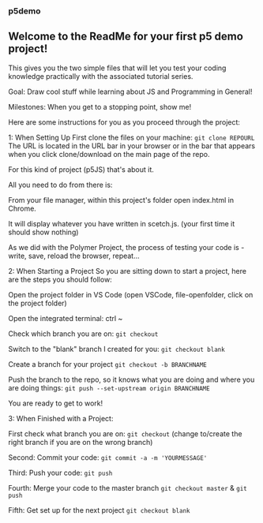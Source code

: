 ### p5demo
## Welcome to the ReadMe for your first p5 demo project!

This gives you the two simple files that will let you test your coding knowledge practically with the associated tutorial series. 

Goal: Draw cool stuff while learning about JS and Programming in General!

Milestones: When you get to a stopping point, show me!

Here are some instructions for you as you proceed through the project:


1: When Setting Up
  First clone the files on your machine:
  `git clone REPOURL`
  The URL is located in the URL bar in your browser or in the bar that appears when you click clone/download on the main page of the repo.
  
  For this kind of project (p5JS) that's about it.
  
  All you need to do from there is:
  
  From your file manager, within this project's folder open index.html in Chrome.
  
  It will display whatever you have written in scetch.js. (your first time it should show nothing)

  As we did with the Polymer Project, the process of testing your code is - write, save, reload the browser, repeat...

2: When Starting a Project
  So you are sitting down to start a project, here are the steps you should follow:

  Open the project folder in VS Code (open VSCode, file-openfolder, click on the project folder)
  
  Open the integrated terminal: ctrl ~
  
  Check which branch you are on: `git checkout`
  
  Switch to the "blank" branch I created for you: `git checkout blank`
  
  Create a branch for your project `git checkout -b BRANCHNAME` 
  
  Push the branch to the repo, so it knows what you are doing and where you are doing things: `git push --set-upstream origin BRANCHNAME`
  
  You are ready to get to work!

3: When Finished with a Project:
 
  First check what branch you are on: `git checkout` (change to/create the right branch if you are on the wrong branch)
  
  Second: Commit your code: `git commit -a -m 'YOURMESSAGE'`

  Third: Push your code: `git push`
  
  Fourth: Merge your code to the master branch `git checkout master` & `git push`
  
  Fifth: Get set up for the next project `git checkout blank`
